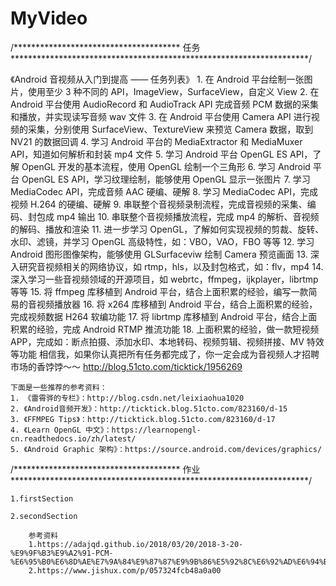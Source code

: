 # MyVideo

/**************************************    任务   ********************************************************************/

   《Android 音视频从入门到提高 —— 任务列表》
    1. 在 Android 平台绘制一张图片，使用至少 3 种不同的 API，ImageView，SurfaceView，自定义 View
    2. 在 Android 平台使用 AudioRecord 和 AudioTrack API 完成音频 PCM 数据的采集和播放，并实现读写音频 wav 文件
    3. 在 Android 平台使用 Camera API 进行视频的采集，分别使用 SurfaceView、TextureView 来预览 Camera 数据，取到 NV21 的数据回调
    4. 学习 Android 平台的 MediaExtractor 和 MediaMuxer API，知道如何解析和封装 mp4 文件
    5. 学习 Android 平台 OpenGL ES API，了解 OpenGL 开发的基本流程，使用 OpenGL 绘制一个三角形
    6. 学习 Android 平台 OpenGL ES API，学习纹理绘制，能够使用 OpenGL 显示一张图片
    7. 学习 MediaCodec API，完成音频 AAC 硬编、硬解
    8. 学习 MediaCodec API，完成视频 H.264 的硬编、硬解
    9. 串联整个音视频录制流程，完成音视频的采集、编码、封包成 mp4 输出
    10. 串联整个音视频播放流程，完成 mp4 的解析、音视频的解码、播放和渲染
    11. 进一步学习 OpenGL，了解如何实现视频的剪裁、旋转、水印、滤镜，并学习 OpenGL 高级特性，如：VBO，VAO，FBO 等等
    12. 学习 Android 图形图像架构，能够使用 GLSurfaceviw 绘制 Camera 预览画面
    13. 深入研究音视频相关的网络协议，如 rtmp，hls，以及封包格式，如：flv，mp4
    14. 深入学习一些音视频领域的开源项目，如 webrtc，ffmpeg，ijkplayer，librtmp 等等
    15. 将 ffmpeg 库移植到 Android 平台，结合上面积累的经验，编写一款简易的音视频播放器
    16. 将 x264 库移植到 Android 平台，结合上面积累的经验，完成视频数据 H264 软编功能
    17. 将 librtmp 库移植到 Android 平台，结合上面积累的经验，完成 Android RTMP 推流功能
    18. 上面积累的经验，做一款短视频 APP，完成如：断点拍摄、添加水印、本地转码、视频剪辑、视频拼接、MV 特效等功能
    相信我，如果你认真把所有任务都完成了，你一定会成为音视频人才招聘市场的香饽饽～～
    http://blog.51cto.com/ticktick/1956269

    下面是一些推荐的参考资料：
    1. 《雷霄骅的专栏》：http://blog.csdn.net/leixiaohua1020
    2. 《Android音频开发》：http://ticktick.blog.51cto.com/823160/d-15
    3. 《FFMPEG Tips》：http://ticktick.blog.51cto.com/823160/d-17
    4. 《Learn OpenGL 中文》：https://learnopengl-cn.readthedocs.io/zh/latest/
    5. 《Android Graphic 架构》：https://source.android.com/devices/graphics/


/**************************************    作业   ********************************************************************/

    1.firstSection

    2.secondSection

        参考资料
        1.https://adajqd.github.io/2018/03/20/2018-3-20-%E9%9F%B3%E9%A2%91-PCM-%E6%95%B0%E6%8D%AE%E7%9A%84%E9%87%87%E9%9B%86%E5%92%8C%E6%92%AD%E6%94%BE/
        2.https://www.jishux.com/p/057324fcb48a0a00